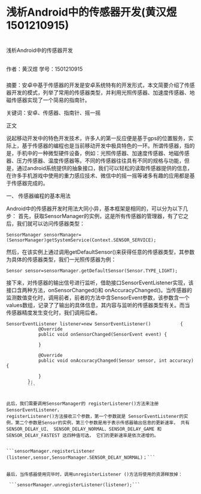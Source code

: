 # 浅析Android中的传感器开发(黄汉煜    1501210915)


# 

浅析Android中的传感器开发


## 

作者：黄汉煜
学号：1501210915


### 

摘要：安卓中基于传感器的开发是安卓系统特有的开发形式，本文简要介绍了传感器开发的模式，列举了常用的传感器类型，并利用光照传感器、加速度传感器、地磁传感器实现了一个简易的指南针。

关键词：安卓、传感器、指南针、摇一摇

正文

说起移动开发中的特色开发技术，许多人的第一反应便是基于gps的位置服务，实际上，基于传感器的编程也是当前移动开发中极具特色的一环。所谓传感器，指的是，手机中的一种微型硬件设备，例如：光照传感器、加速度传感器、地磁传感器、压力传感器、温度传感器等。不同的传感器往往具有不同的规格与功能，但是，通过android系统提供的抽象接口，我们可以轻松的读取传感器提供的信息，在许多手机游戏中使用的重力感应技术、微信中的摇一摇等诸多有趣的应用都是基于传感器完成的。


一、	传感器编程的基本用法

Android中的传感器开发时用法大同小异，基本框架是相同的，可以分为以下几步：
首先，获取SensorManager的实例，这是所有传感器的管理器，有了它之后，我们就可以访问传感器类型：

 ```SensorManager sensorManager=(SensorManager)getSystemService(Context.SENSOR_SERVICE);```
 
然后，在该实例上通过调用getDefaultSensor()来获得任意的传感器类型，其参数为具体的传感器类型，我们一光照传感器为例：
 
 ```Sensor sensor=sensorManager.getDefaultSensor(Sensor.TYPE_LIGHT);```
 
接下来，对传感器的输出信号进行监听，借助接口SensorEventListener实现，该接口含两种方法，onSensorChanged()和 onAccuracyChanged()。当传感器的监测数值变化时，调用前者，前者的方法中含SensorEvent参数，该参数含一个values数组，记录了了输出的具体信息，其内容与监听的传感器类型有关。而当传感器精度发生变化时，我们调用后者。

```
SensorEventListener listener=new SensorEventListener()           {
            @Override
            public void onSensorChanged(SensorEvent event) {

            }

            @Override
            public void onAccuracyChanged(Sensor sensor, int accuracy) {

            }
        };
        ```
 
 
此后，我们需要调用SensorManager的 registerListener()方法来注册 SensorEventListener，
registerListener()方法接收三个参数，第一个参数就是 SensorEventListener的实例，第二个参数是Sensor的实例，第三个参数是用于表示传感器输出信息的更新速率， 共有SENSOR_DELAY_UI、 SENSOR_DELAY_NORMAL、SENSOR_DELAY_GAME 和 SENSOR_DELAY_FASTEST 这四种值可选， 它们的更新速率是依次递增的。


```sensorManager.registerListener
(listener,sensor,SensorManager.SENSOR_DELAY_NORMAL)；```
 
 
最后，当传感器使用完毕时，调用unregisterListener ()方法将使用的资源释放掉：
 
 ```sensorManager.unregisterListener(listener);```
 
 
 
 
